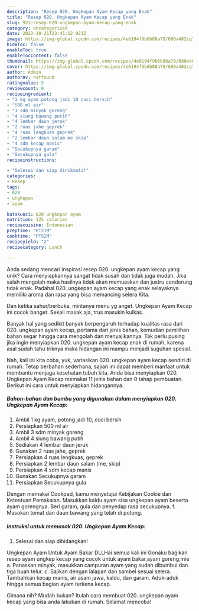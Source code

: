 ```yaml
---
description: "Resep 020. Ungkepan Ayam Kecap yang Enak"
title: "Resep 020. Ungkepan Ayam Kecap yang Enak"
slug: 923-resep-020-ungkepan-ayam-kecap-yang-enak
category: Uncategorized
date: 2022-10-21T23:45:12.921Z
image: https://img-global.cpcdn.com/recipes/4e6194f9b6b88a79/680x482cq70/020-ungkepan-ayam-kecap-foto-resep-utama.jpg
hideToc: false
enableToc: true
enableTocContent: false
thumbnail: https://img-global.cpcdn.com/recipes/4e6194f9b6b88a79/680x482cq70/020-ungkepan-ayam-kecap-foto-resep-utama.jpg
cover: https://img-global.cpcdn.com/recipes/4e6194f9b6b88a79/680x482cq70/020-ungkepan-ayam-kecap-foto-resep-utama.jpg
author: Admin
authorAv: notfound
ratingvalue: 5
reviewcount: 9
recipeingredient:
- "1 kg ayam potong jadi 10 cuci bersih"
- "500 ml air"
- "3 sdm minyak goreng"
- "4 siung bawang putih"
- "4 lembar daun jeruk"
- "2 ruas jahe geprek"
- "4 ruas lengkuas geprek"
- "2 lembar daun salam me skip"
- "4 sdm kecap manis"
- "Secukupnya garam"
- "Secukupnya gula"
recipeinstructions:

- "Selesai dan siap dinikmati!"
categories:
- Resep
tags:
- 020
- ungkepan
- ayam

katakunci: 020 ungkepan ayam 
nutrition: 125 calories
recipecuisine: Indonesian
preptime: "PT21M"
cooktime: "PT52M"
recipeyield: "2"
recipecategory: Lunch

---
```





Anda sedang mencari inspirasi resep 020. ungkepan ayam kecap yang unik? Cara menyiapkannya sangat tidak susah dan tidak juga mudah. Jika salah mengolah maka hasilnya tidak akan memuaskan dan justru cenderung tidak enak. Padahal 020. ungkepan ayam kecap yang enak selayaknya memiliki aroma dan rasa yang bisa memancing selera Kita.





Dan ketika sahur/berbuka, mintanya menu yg anget. Ungkepan Ayam Kecap ini cocok banget. Sekali masak aja, trus masukin kulkas.

Banyak hal yang sedikit banyak berpengaruh terhadap kualitas rasa dari 020. ungkepan ayam kecap, pertama dari jenis bahan, kemudian pemilihan bahan segar hingga cara mengolah dan menyajikannya. Tak perlu pusing jika ingin menyiapkan 020. ungkepan ayam kecap enak di rumah, karena asal sudah tahu triknya maka hidangan ini mampu menjadi suguhan spesial.






Nah, kali ini kita coba, yuk, variasikan 020. ungkepan ayam kecap sendiri di rumah. Tetap berbahan sederhana, sajian ini dapat memberi manfaat untuk membantu menjaga kesehatan tubuh kita. Anda bisa menyiapkan 020. Ungkepan Ayam Kecap memakai 11 jenis bahan dan 0 tahap pembuatan. Berikut ini cara untuk menyiapkan hidangannya.

<!--inarticleads1-->

##### Bahan-bahan dan bumbu yang digunakan dalam menyiapkan 020. Ungkepan Ayam Kecap:

1. Ambil 1 kg ayam, potong jadi 10, cuci bersih
1. Persiapkan 500 ml air
1. Ambil 3 sdm minyak goreng
1. Ambil 4 siung bawang putih
1. Sediakan 4 lembar daun jeruk
1. Gunakan 2 ruas jahe, geprek
1. Persiapkan 4 ruas lengkuas, geprek
1. Persiapkan 2 lembar daun salam (me, skip)
1. Persiapkan 4 sdm kecap manis
1. Gunakan Secukupnya garam
1. Persiapkan Secukupnya gula


Dengan memakai Cookpad, kamu menyetujui Kebijakan Cookie dan Ketentuan Pemakaian. Masukkan kaldu ayam sisa ungkepan ayam beserta ayam gorengnya. Beri garam, gula dan penyedap rasa secukupnya. f. Masukan tomat dan daun bawang yang telah di potong. 

<!--inarticleads2-->

##### Instruksi untuk memasak 020. Ungkepan Ayam Kecap:


1. Selesai dan siap dihidangkan!

Ungkepan Ayam Untuk Ayam Bakar DLLHai semua kali ini Gonaku bagikan resep ayam ungkep kecap yang cocok untuk ayam bakar,ayam goreng,mie a. Panaskan minyak, masukkan campuran ayam yang sudah dibumbui dan tiga buah telur. c. Sajikan dengan lalapan dan sambel sesuai selera. Tambahkan kecap manis, air asam jawa, kaldu, dan garam. Aduk-aduk hingga semua bagian ayam terkena kecap. 

Gimana nih? Mudah bukan? Itulah cara membuat 020. ungkepan ayam kecap yang bisa anda lakukan di rumah. Selamat mencoba!

